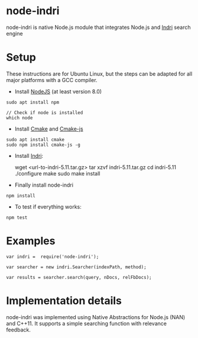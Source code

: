# node-indri
node-indri is native Node.js module that integrates Node.js and [Indri](https://www.lemurproject.org/indri.php) search engine 

# Setup
These instructions are for Ubuntu Linux, but the steps can be adapted for all major platforms with a GCC compiler.

- Install [NodeJS](https://nodejs.org/en/) (at least version 8.0)
```
sudo apt install npm

// Check if node is installed
which node
```

- Install [Cmake](https://cmake.org/) and [Cmake-js](https://www.npmjs.com/package/cmake-js)
```
sudo apt install cmake
sudo npm install cmake-js -g
```

- Install [Indri](https://www.lemurproject.org/indri.php):

    wget <url-to-indri-5.11.tar.gz>
    tar xzvf indri-5.11.tar.gz
    cd indri-5.11
    ./configure
    make
    sudo make install

- Finally install node-indri

```
npm install 
```

- To test if everything works:
```
npm test 
```

# Examples

```
var indri =  require('node-indri');

var searcher = new indri.Searcher(indexPath, method);

var results = searcher.search(query, nDocs, relFbDocs);

```


# Implementation details 

node-indri was implemented using Native Abstractions for Node.js (NAN) and C++11. It supports a simple searching function with relevance feedback.

 




